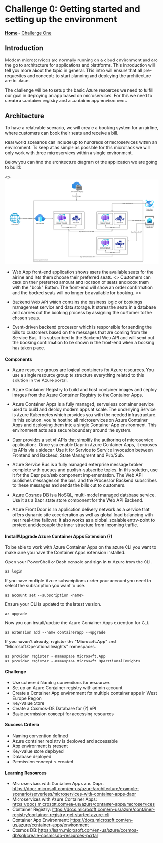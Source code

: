 # Challenge 0: Getting started and setting up the environment

**[Home](../README.md)** - [Challenge One](./01-Build-and-push-Microservice-Images-locally.md)

## Introduction

Modern microservices are normally running on a cloud environment and are the go to architecture for applications and plattforms. This introduction will tell you more about the topic in general.
This intro will ensure that all pre-requesites and concepts to start planning and deploying the architecture are in place.

The challenge will be to setup the basic Azure resources we need to fulfill our goal in deploying an app based on microservices. For this we need to create a container registry and a container app environment.

## Architecture

To have a relateable scenario, we will create a booking system for an airline, where customers can book their seats and receive a bill.

Real world scenarios can include up to hundreds of microservices within an environment. To keep at as simple as possible for this microhack we will only work with three microservices within a single environment. 

Below you can find the architecture diagram of the application we are going to build:

<<picture>>
![Serverless Architecture](../Images/serverless-architecture.png)

* Web App front-end application shows users the available seats for the airline and lets them choose their preferred seats.
<<picture of frontend>>
Customers can click on their preferred amount and location of seats and book them with the "book" Button. The front-end will show an order confirmation and the booked seats will no longer be available for booking. 
<<picture of confirmation in frontend>>

* Backend Web API which contains the business logic of bookings management service and data storage. It stores the seats in a database and carries out the booking process by assigning the customer to the chosen seats. 

* Event-driven backend processor which is responsible for sending the bills to customers based on the messages that are coming from the Service Bus. It is subscribed to the Backend Web API and will send out the booking confirmation to be shown in the front-end when a booking has taken place.


#### Components

* Azure resource groups are logical containers for Azure resources. You use a single resource group to structure everything related to this solution in the Azure portal.

* Azure Container Registry to build and host container images and deploy images from the Azure Container Registry to the Container Apps.

* Azure Container Apps is a fully managed, serverless container service used to build and deploy modern apps at scale. The underlying Service is Azure Kubernetes which provides you with the needed infrastructure. In this solution, you're hosting all microservices on Azure Container Apps and deploying them into a single Container App environment. This environment acts as a secure boundary around the system.

* Dapr provides a set of APIs that simplify the authoring of microservice applications. Once you enable Dapr in Azure Container Apps, it exposes its APIs via a sidecar. Use it for Service to Service invocation between Frontend and Backend, State Managment and Pub/Sub.

* Azure Service Bus is a fully managed enterprise message broker complete with queues and publish-subscribe topics. In this solution, use it for the Dapr pub/sub component implementation. The Web API publishes messages on the bus, and the Processor Backend subscribes to these messages and sends the bills out to customers.

* Azure Cosmos DB is a NoSQL, multi-model managed database service. Use it as a Dapr state store component for the Web API Backend.

* Azure Front Door is an application delivery network as a service that offers dynamic site accerleration as well as global load balancing with near real-time failover.
It also works as a global, scalable entry-point to protect and decouple the inner structure from incoming traffic.

#### Install/Upgrade Azure Container Apps Extension (?)
To be able to work with Azure Container Apps on the azure CLI you want to make sure you have the Container Apps extension installed.

Open your PowerShell or Bash console and sign in to Azure from the CLI.
```
az login
```

If you have multiple Azure subscriptions under your account you need to select the subscription you want to use.
```
az account set --subscription <name>
```

Ensure your CLI is updated to the latest version.

```
az upgrade
```

Now you can install/update the Azure Container Apps extension for CLI.

```
az extension add --name containerapp --upgrade
```

If you haven't already, register the "Microsoft.App" and "Microsoft.OperationalInsights" namespaces.

```
az provider register --namespace Microsoft.App
az provider register --namespace Microsoft.OperationalInsights
```

#### Challenge

* Use coherent Naming conventions for resources
* Set up an Azure Container registry with admin account
* Create a Container App environment for multiple container apps in West Europe Region
* Key-Value Store
* Create a Cosmos-DB Database for (?) API
* Basic permission concept for accessing resources

#### Success Criteria

* Naming convention defined
* Azure container registry is deployed and accessable
* App environment is present
* Key-value store deployed
* Database deployed
* Permission concept is created

#### Learning Resources

* Microservices with Container Apps and Dapr: https://docs.microsoft.com/en-us/azure/architecture/example-scenario/serverless/microservices-with-container-apps-dapr
* Microservices with Azure Container Apps: https://docs.microsoft.com/en-us/azure/container-apps/microservices
* Container Registry: https://docs.microsoft.com/en-us/azure/container-registry/container-registry-get-started-azure-cli
* Container App Environment: https://docs.microsoft.com/en-us/azure/container-apps/environment 
* Cosmos DB: https://learn.microsoft.com/en-us/azure/cosmos-db/sql/create-cosmosdb-resources-portal 

